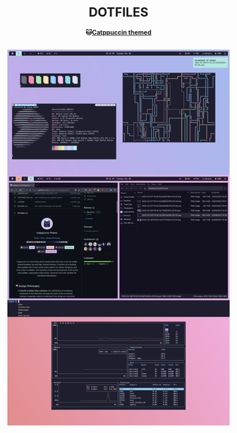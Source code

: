 <h1 align="center">DOTFILES</h1>
<h4 align ="center">🐱<a href="https://www.github.com/catppuccin/catppuccin">Catppuccin themed</a><br>
<br>
<p align="center">
  <img src="assets/images/preview.png">
</p>